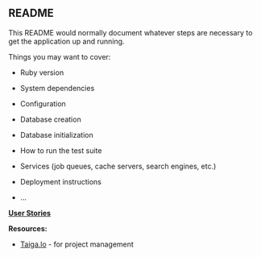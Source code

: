 ## README

This README would normally document whatever steps are necessary to get the
application up and running.

Things you may want to cover:

* Ruby version

* System dependencies

* Configuration

* Database creation

* Database initialization

* How to run the test suite

* Services (job queues, cache servers, search engines, etc.)

* Deployment instructions

* ...


**[User Stories](https://tree.taiga.io/project/schmidtsusanr-my-dbc-app/)**

**Resources:**
* [Taiga.lo](https://tree.taiga.io) - for project management
